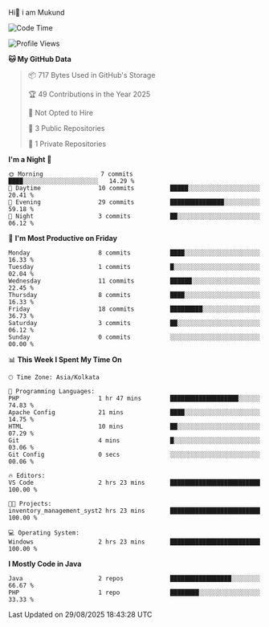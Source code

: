   Hi👋 i am Mukund
<!--
**MukundAkabari/MukundAkabari** is a ✨ _special_ ✨ repository because its `README.md` (this file) appears on your GitHub profile.

Here are some ideas to get you started:

- 🔭 I’m currently working Java
- 🌱 I’m currently learning Sping booy ,Java  ...

<!--START_SECTION:waka-->
![Code Time](http://img.shields.io/badge/Code%20Time-57%20hrs%2051%20mins-blue)

![Profile Views](http://img.shields.io/badge/Profile%20Views-7-blue)

**🐱 My GitHub Data** 

> 📦 717 Bytes Used in GitHub's Storage 
 > 
> 🏆 49 Contributions in the Year 2025
 > 
> 🚫 Not Opted to Hire
 > 
> 📜 3 Public Repositories 
 > 
> 🔑 1 Private Repositories 
 > 
**I'm a Night 🦉** 

```text
🌞 Morning                7 commits           ████░░░░░░░░░░░░░░░░░░░░░   14.29 % 
🌆 Daytime                10 commits          █████░░░░░░░░░░░░░░░░░░░░   20.41 % 
🌃 Evening                29 commits          ███████████████░░░░░░░░░░   59.18 % 
🌙 Night                  3 commits           ██░░░░░░░░░░░░░░░░░░░░░░░   06.12 % 
```
📅 **I'm Most Productive on Friday** 

```text
Monday                   8 commits           ████░░░░░░░░░░░░░░░░░░░░░   16.33 % 
Tuesday                  1 commits           █░░░░░░░░░░░░░░░░░░░░░░░░   02.04 % 
Wednesday                11 commits          ██████░░░░░░░░░░░░░░░░░░░   22.45 % 
Thursday                 8 commits           ████░░░░░░░░░░░░░░░░░░░░░   16.33 % 
Friday                   18 commits          █████████░░░░░░░░░░░░░░░░   36.73 % 
Saturday                 3 commits           ██░░░░░░░░░░░░░░░░░░░░░░░   06.12 % 
Sunday                   0 commits           ░░░░░░░░░░░░░░░░░░░░░░░░░   00.00 % 
```


📊 **This Week I Spent My Time On** 

```text
🕑︎ Time Zone: Asia/Kolkata

💬 Programming Languages: 
PHP                      1 hr 47 mins        ███████████████████░░░░░░   74.83 % 
Apache Config            21 mins             ████░░░░░░░░░░░░░░░░░░░░░   14.75 % 
HTML                     10 mins             ██░░░░░░░░░░░░░░░░░░░░░░░   07.29 % 
Git                      4 mins              █░░░░░░░░░░░░░░░░░░░░░░░░   03.06 % 
Git Config               0 secs              ░░░░░░░░░░░░░░░░░░░░░░░░░   00.06 % 

🔥 Editors: 
VS Code                  2 hrs 23 mins       █████████████████████████   100.00 % 

🐱‍💻 Projects: 
inventory_management_syst2 hrs 23 mins       █████████████████████████   100.00 % 

💻 Operating System: 
Windows                  2 hrs 23 mins       █████████████████████████   100.00 % 
```

**I Mostly Code in Java** 

```text
Java                     2 repos             █████████████████░░░░░░░░   66.67 % 
PHP                      1 repo              ████████░░░░░░░░░░░░░░░░░   33.33 % 
```




 Last Updated on 29/08/2025 18:43:28 UTC
<!--END_SECTION:waka-->

